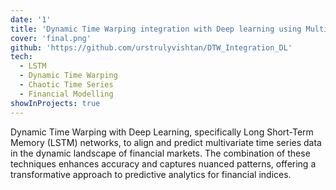 ```yaml
---
date: '1'
title: 'Dynamic Time Warping integration with Deep learning using Multivariate Financial Time series'
cover: 'final.png'
github: 'https://github.com/urstrulyvishtan/DTW_Integration_DL'
tech:
  - LSTM
  - Dynamic Time Warping
  - Chaotic Time Series
  - Financial Modelling
showInProjects: true
---
```


Dynamic Time Warping with Deep Learning, specifically Long Short-Term Memory (LSTM) networks, to align and predict multivariate time series data in the dynamic landscape of financial markets. The combination of these techniques enhances accuracy and captures nuanced patterns, offering a transformative approach to predictive analytics for financial indices.
